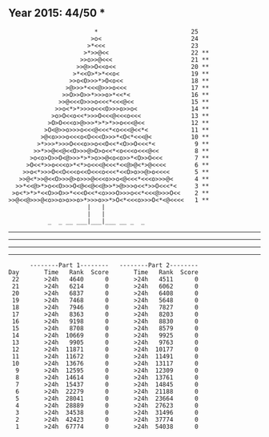 Year 2015: 44/50 *
------------------------------------------------------------
                            *                          25 
                           >o<                         24 
                          >*<<<                        23 
                         >*>>@<<                       22 **
                        >>o>>@<<<                      21 **
                       >>@>>O<<o<<                     20 **
                      >*<<O>*>*<<o<                    19 **
                     >>o<O>>>*>O<o<<                   18 **
                    >@>>>*<<<@>>>o<<<                  17 **
                   >>O>>O>>*>>>o>*<<*<                 16 **
                  >>@<<<O>>>o<<<*<<<@<<                15 **
                 >>o<*>*>>>o<<<O>>>o>>o<               14 **
                >o>O<<o<<*>>>O<<<@<<<o<<<              13 **
               >O>O<<<o>@>>>*>*>*>>o<<<@<<             12 **
              >O<@>>o>>>o<<<@<<<*<o<<<@<<*<            11 **
             >@<o>>>o<<<o<O<<<O>>>*<O<*<<<@<           10 **
            >*>>>*>>>O<<<o>>o<<O<<*<O>>O<<<*<           9 **
           >>*>>@<<@<<O>>>@>O>o<<*<o<<<o<<<@<<          8 **
          >o<o>O>>O<@>>>*>*>o>>@<o<o>>*<O>>O<<<         7 **
         >O<<*>>o<<<o>*<*>o<<<@<<<*<<@>@<*>@<<<<        6 **
        >>o<*>>>O<<O<<<o<<O<<<o<<<*<<O>o>>@>o<<<<       5 **
       >>@<*>>@<<O>>>@>o>>>@<<<o>>o<@<<<*<<<o>>>@<      4 **
      >>*<<@>*>o<<O>>>O<@<<@<<@>>*>@>>>o<<*>>O<<<*<     3 **
     >o<*>*>*<<O>>O>>*<<<O<<*<o>>>O>>>o<<*<<<@>>>O<<    2 **
    >>@<<@>>>@<o>>o>o>>o>*>>>o>>*>O<*<<<o>>>O<*<@<<<<   1 **
                          |   |                             
                          |   |                             
               _  _ __ ___|___|___ __ _  _                  

__ ___ _ _ __ ____ __ ___ _ ____ ___ _ ___

_ __ _ _ __ __ _ _ _ _____ _ ___ ___ ____

___ ____ _ __ _ ____ ____ _ _____ ___ _

_ _ _ _ ____ ___ ____ _ __ __ ___ __ _ _

          --------Part 1--------   --------Part 2--------
    Day       Time   Rank  Score       Time   Rank  Score
     22       >24h   4640      0       >24h   4511      0
     21       >24h   6214      0       >24h   6062      0
     20       >24h   6837      0       >24h   6408      0
     19       >24h   7468      0       >24h   5648      0
     18       >24h   7946      0       >24h   7827      0
     17       >24h   8363      0       >24h   8203      0
     16       >24h   9198      0       >24h   8830      0
     15       >24h   8708      0       >24h   8579      0
     14       >24h  10669      0       >24h   9925      0
     13       >24h   9905      0       >24h   9763      0
     12       >24h  11871      0       >24h  10177      0
     11       >24h  11672      0       >24h  11491      0
     10       >24h  13676      0       >24h  13117      0
      9       >24h  12595      0       >24h  12309      0
      8       >24h  14614      0       >24h  13761      0
      7       >24h  15437      0       >24h  14845      0
      6       >24h  22279      0       >24h  21188      0
      5       >24h  28041      0       >24h  23664      0
      4       >24h  28889      0       >24h  27623      0
      3       >24h  34538      0       >24h  31496      0
      2       >24h  42423      0       >24h  37774      0
      1       >24h  67774      0       >24h  54038      0
